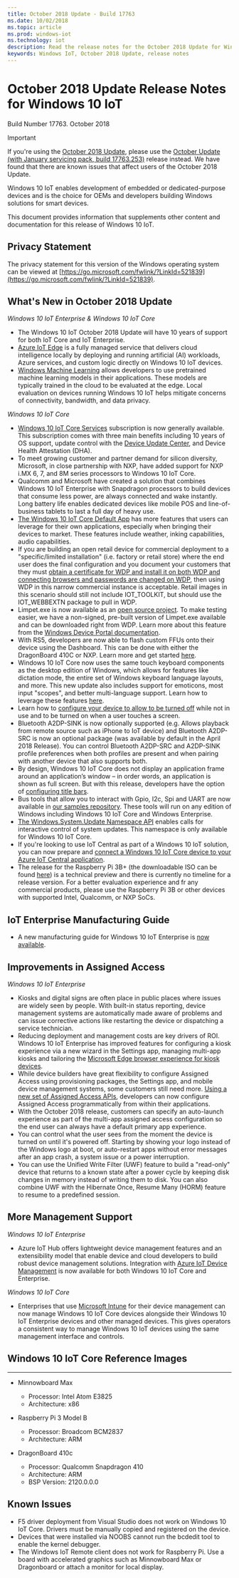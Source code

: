 ```yaml
---
title: October 2018 Update - Build 17763
ms.date: 10/02/2018
ms.topic: article
ms.prod: windows-iot
ms.technology: iot
description: Read the release notes for the October 2018 Update for Windows 10 IoT. See what's new, read about improvements in assigned access, and more.
keywords: Windows IoT, October 2018 Update, release notes
---
```


# October 2018 Update Release Notes for Windows 10 IoT
Build Number 17763. October 2018

> [!IMPORTANT]
> If you're using the [October 2018 Update](), please use the [October Update (with January servicing pack, build 17763.253)](./17763.md) release instead. We have found that there are known issues that affect users of the October 2018 Update. 

Windows 10 IoT enables development of embedded or dedicated-purpose devices and is the choice for OEMs and developers building Windows solutions for smart devices.

This document provides information that supplements other content and documentation for this release of Windows 10 IoT.

## Privacy Statement

The privacy statement for this version of the Windows operating system can be viewed at [https://go.microsoft.com/fwlink/?LinkId=521839](https://go.microsoft.com/fwlink/?LinkId=521839).

## What's New in October 2018 Update

_Windows 10 IoT Enterprise & Windows 10 IoT Core_
* The Windows 10 IoT October 2018 Update will have 10 years of support for both IoT Core and IoT Enterprise.
* [Azure IoT Edge](/azure/iot-edge/quickstart) is a fully managed service that delivers cloud intelligence locally by deploying and running artificial (AI) workloads, Azure services, and custom logic directly on Windows 10 IoT devices.
* [Windows Machine Learning](/windows/ai/) allows developers to use pretrained machine learning models in their applications. These models are typically trained in the cloud to be evaluated at the edge. Local evaluation on devices running Windows 10 IoT helps mitigate concerns of connectivity, bandwidth, and data privacy.  

_Windows 10 IoT Core_
* [Windows 10 IoT Core Services](/windows-hardware/manufacture/iot/iotcoreservicesoverview) subscription is now generally available. This subscription comes with three main benefits including 10 years of OS support, update control with the [Device Update Center](/windows-hardware/service/iot/using-device-update-center), and Device Health Attestation (DHA).
* To meet growing customer and partner demand for silicon diversity, Microsoft, in close partnership with NXP, have added support for NXP i.MX 6, 7, and 8M series processors to Windows 10 IoT Core. 
* Qualcomm and Microsoft have created a solution that combines Windows 10 IoT Enterprise with Snapdragon processors to build devices that consume less power, are always connected and wake instantly. Long battery life enables dedicated devices like mobile POS and line-of-business tablets to last a full day of heavy use. 
* [The Windows 10 IoT Core Default App](../../develop-your-app/iotcoredefaultapp.md) has more features that users can leverage for their own applications, especially when bringing their devices to market. These features include weather, inking capabilities, audio capabilities. 
* If you are building an open retail device for commercial deployment to a "specific/limited installation" (i.e. factory or retail store) where the end user does the final configuration and you document your customers that they must [obtain a certificate for WDP and install it on both WDP and connecting browsers and passwords are changed on WDP](/windows/uwp/debug-test-perf/device-portal-ssl), then using WDP in this narrow commercial instance is acceptable. Retail images in this scenario should still not include IOT_TOOLKIT, but should use the IOT_WEBBEXTN package to pull in WDP. 
* Limpet.exe is now available as an [open source project](https://github.com/ms-iot/azure-dm-client). To make testing easier, we have a non-signed, pre-built version of Limpet.exe available and can be downloaded right from WDP. Learn more about this feature from the [Windows Device Portal documentation](../../manage-your-device/deviceportal.md).  
* With RS5, developers are now able to flash custom FFUs onto their device using the Dashboard. This can be done with either the DragonBoard 410C or NXP. Learn more and get started [here](../../tutorials/quickstarter/devicesetup.md).
* Windows 10 IoT Core now uses the same touch keyboard components as the desktop edition of Windows, which allows for features like dictation mode, the entire set of Windows keyboard language layouts, and more. This new update also includes support for emoticons, most input "scopes", and better multi-language support. Learn how to leverage these features [here](../../develop-your-app/onscreenkeyboard.md).
* Learn how to [configure your device to allow to be turned off](../../learn-about-hardware/wakeontouch.md) while not in use and to be turned on when a user touches a screen.
* Bluetooth A2DP-SINK is now optionally supported (e.g. Allows playback from remote source such as iPhone to IoT device) and Bluetooth A2DP-SRC is now an optional package (was available by default in the April 2018 Release). You can control Bluetooth A2DP-SRC and A2DP-SINK profile preferences when both profiles are present and when pairing with another device that also supports both. 
* By design, Windows 10 IoT Core does not display an application frame around an application’s window – in order words, an application is shown as full screen. But with this release, developers have the option of [configuring title bars](../../develop-your-app/signindialogtitlebars.md).
* Bus tools that allow you to interact with Gpio, I2c, Spi and UART are now available in [our samples repository](https://github.com/Microsoft/Windows-iotcore-samples/tree/master/BusTools). These tools will run on any edition of Windows including Windows 10 IoT Core and Windows Enterprise. 
* [The Windows.System.Update Namespace API](/uwp/api/windows.system.update) enables calls for interactive control of system updates. This namespace is only available for Windows 10 IoT Core.
* If you're looking to use IoT Central as part of a Windows 10 IoT solution, you can now prepare and [connect a Windows 10 IoT Core device to your Azure IoT Central application](/azure/iot-central/howto-connect-windowsiotcore). 
* The release for the Raspberry Pi 3B+ (the downloadable ISO can be found [here](https://go.microsoft.com/fwlink/?LinkID=708576)) is a technical preview and there is currently no timeline for a release version. For a better evaluation experience and fr any commercial products, please use the Raspberry Pi 3B or other devices with supported Intel, Qualcomm, or NXP SoCs. 

## IoT Enterprise Manufacturing Guide

* A new manufacturing guide for Windows 10 IoT Enterprise is [now available](/windows-hardware/manufacture/desktop/iot-ent-overview). 

## Improvements in Assigned Access 

_Windows 10 IoT Enterprise_

* Kiosks and digital signs are often place in public places where issues are widely seen by people. With built-in status reporting, device management systems are automatically made aware of problems and can issue corrective actions like restarting the device or dispatching a service technician. 
* Reducing deployment and management costs are key drivers of ROI. Windows 10 IoT Enterprise has improved features for configuring a kiosk experience via a new wizard in the Settings app, managing multi-app kiosks and tailoring the [Microsoft Edge browser experience for kiosk devices](/microsoft-edge/deploy/microsoft-edge-kiosk-mode-deploy).
* While device builders have great flexibility to configure Assigned Access using provisioning packages, the Settings app, and mobile device management systems, some customers still need more. [Using a new set of Assigned Access APIs](/uwp/api/windows.system.userprofile.assignedaccesssettings), developers can now configure Assigned Access programmatically from within their applications.
* With the October 2018 release, customers can specify an auto-launch experience as part of the multi-app assigned access configuration so the end user can always have a default primary app experience.
* You can control what the user sees from the moment the device is turned on until it's powered off. Starting by showing your logo instead of the Windows logo at boot, or auto-restart apps without error messages after an app crash, a system issue or a power interruption. 
* You can use the Unified Write Filter (UWF) feature to build a "read-only" device that returns to a known state after a power cycle by keeping disk changes in memory instead of writing them to disk. You can also combine UWF with the Hibernate Once, Resume Many (HORM) feature to resume to a predefined session. 


## More Management Support

_Windows 10 IoT Enterprise_
* Azure IoT Hub offers lightweight device management features and an extensibility model that enable device and cloud developers to build robust device management solutions. Integration with [Azure IoT Device Management](../../manage-your-device/azureiotdm.md) is now available for both Windows 10 IoT Core and Enterprise. 

_Windows 10 IoT Core_
* Enterprises that use [Microsoft Intune](https://www.microsoft.com/cloud-platform/microsoft-intune) for their device management can now manage Windows 10 IoT Core devices alongside their Windows 10 IoT Enterprise devices and other managed devices. This gives operators a consistent way to manage Windows 10 IoT devices using the same management interface and controls. 


## Windows 10 IoT Core Reference Images
___ 
* Minnowboard Max
  * Processor: Intel Atom E3825
  * Architecture: x86

* Raspberry Pi 3 Model B
  * Processor: Broadcom BCM2837
  * Architecture: ARM

* DragonBoard 410c
  * Processor: Qualcomm Snapdragon 410
  * Architecture: ARM
  * BSP Version: 2120.0.0.0


## Known Issues
* F5 driver deployment from Visual Studio does not work on Windows 10 IoT Core. Drivers must be manually copied and registered on the device.
* Devices that were installed via NOOBS cannot run the bcdedit tool to enable the kernel debugger.
* The Windows IoT Remote client does not work for Raspberry Pi. Use a board with accelerated graphics such as Minnowboard Max or Dragonboard or attach a monitor for local display.